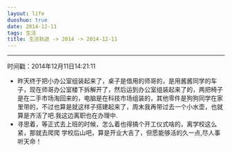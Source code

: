 ```yaml
---
layout: life
duoshuo: true
date: 2014-12-11
tags: 生活
title: 生活轨迹 -> 2014 -> 2014-12-11
---
```


******

时间戳：2014年12月11日14:21:11

* 昨天终于把小办公室组装起来了，桌子是借用的师哥的，是用酱酱同学的车子，现在师哥办公室楼下拆解开了，然后运到办公室组装起来了的，两把椅子是在二手市场淘回来的，电脑是在科技市场组装的，其他零件是狗狗同学在家里带的，不过也算是就这样子搭建起来了，周末我再带过去一个小水壶，也就算是齐活了吧.我这边离职也在办理中.
* 寻思着，等正式去上班的时候，怎么着也得搞个开工仪式啥的，离学校这么紧，那就去爬爬 学校后山吧，算是开业大吉了，但愿能够活的久一点,尽人事听天命！










